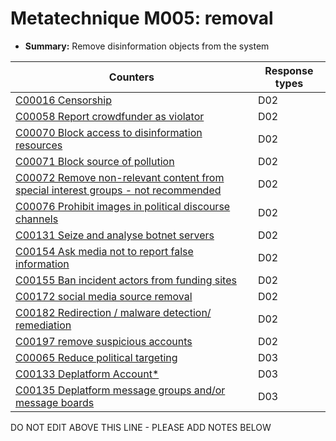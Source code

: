 # Metatechnique M005: removal

* **Summary:** Remove disinformation objects from the system


| Counters | Response types |
| -------- | -------------- |
| [C00016 Censorship](../generated_pages/counters/C00016.md) | D02 |
| [C00058 Report crowdfunder as violator](../generated_pages/counters/C00058.md) | D02 |
| [C00070 Block access to disinformation resources](../generated_pages/counters/C00070.md) | D02 |
| [C00071 Block source of pollution](../generated_pages/counters/C00071.md) | D02 |
| [C00072 Remove non-relevant content from special interest groups - not recommended](../generated_pages/counters/C00072.md) | D02 |
| [C00076 Prohibit images in political discourse channels](../generated_pages/counters/C00076.md) | D02 |
| [C00131 Seize and analyse botnet servers](../generated_pages/counters/C00131.md) | D02 |
| [C00154 Ask media not to report false information](../generated_pages/counters/C00154.md) | D02 |
| [C00155 Ban incident actors from funding sites](../generated_pages/counters/C00155.md) | D02 |
| [C00172 social media source removal](../generated_pages/counters/C00172.md) | D02 |
| [C00182 Redirection / malware detection/ remediation](../generated_pages/counters/C00182.md) | D02 |
| [C00197 remove suspicious accounts](../generated_pages/counters/C00197.md) | D02 |
| [C00065 Reduce political targeting](../generated_pages/counters/C00065.md) | D03 |
| [C00133 Deplatform Account*](../generated_pages/counters/C00133.md) | D03 |
| [C00135 Deplatform message groups and/or message boards](../generated_pages/counters/C00135.md) | D03 |



DO NOT EDIT ABOVE THIS LINE - PLEASE ADD NOTES BELOW